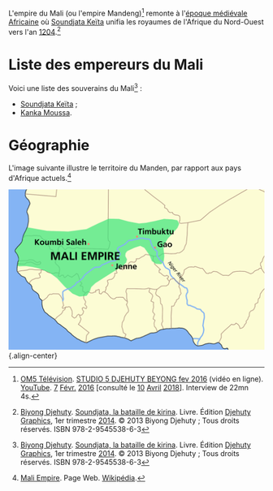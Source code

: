 <!-- TITLE: Mali (Empire) -->
<!-- SUBTITLE: Présentation de l'empire du Mali -->

L'empire du Mali (ou l'empire Mandeng)[^3] remonte à l'[époque médiévale Africaine](/histoire/afrique/epoque-medievale) où [Soundjata Keïta](/personnalite/homme/noble/souverain/empereur/afrique/nord-ouest/mali/soundjata-keita) unifia les royaumes de l'Afrique du Nord-Ouest vers l'an [1204](/histoire/date/calendrier-gregorien/par-annee/1204).[^1]

# Liste des empereurs du Mali
Voici une liste des souverains du Mali[^1] :
* [Soundjata Keïta](/personnalite/homme/noble/souverain/empereur/afrique/nord-ouest/mali/soundjata-keita) ;
* [Kanka Moussa](/personnalite/homme/noble/souverain/empereur/afrique/nord-ouest/mali/kanka-moussa).

# Géographie
L'image suivante illustre le territoire du Manden, par rapport aux pays d'Afrique actuels.[^2]

![Mali Empire Map](/uploads/map/mali-empire-map.png "Territoire de l'empire du Manden"){.align-center}


[^1]: [Biyong Djehuty](/personnalite/homme/ecrivain/afrique/ouest/pays/cameroun/djehuty-biyong). [Soundjata, la bataille de kirina](/ouvrage/soundjata-la-bataille-de-kirina). Livre. Édition [Djehuty Graphics](/organisme/djehuty-graphics), 1er trimestre [2014](/histoire/date/calendrier-gregorien/par-annee/2014). © 2013 Biyong Djehuty ; Tous droits réservés. ISBN 978-2-9545538-6-3
[^2]: [Mali Empire](https://en.wikipedia.org/wiki/Mali_Empire). Page Web. [Wikipédia](https://wikipedia.org).
[^3]: [OM5 Télévision](https://www.youtube.com/channel/UCaLMmJOTQdWCqEkteyDnn4w). [STUDIO 5 DJEHUTY BEYONG fev 2016](https://www.youtube.com/watch?time_continue=4&v=B3JxH7JnGsc) (vidéo en ligne). [YouTube](https://www.youtube.com). [7](/histoire/date/calendrier-gregorien/par-jour/7) [Févr.](/histoire/date/calendrier-gregorien/par-mois/fevrier) [2016](/histoire/date/calendrier-gregorien/par-annee/2016) [consulté le [10](/histoire/date/calendrier-gregorien/par-jour/10) [Avril](/histoire/date/calendrier-gregorien/par-mois/avril) [2018](/histoire/date/calendrier-gregorien/par-annee/2018)]. Interview de 22mn 4s.